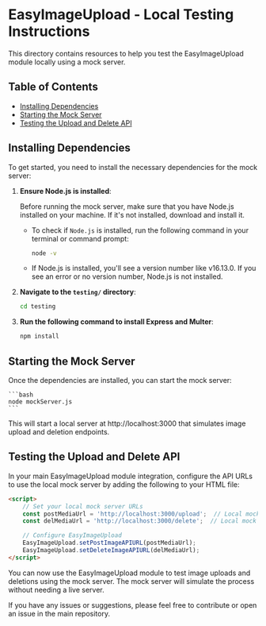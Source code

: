 # EasyImageUpload - Local Testing Instructions

This directory contains resources to help you test the EasyImageUpload module locally using a mock server.

## Table of Contents
- [Installing Dependencies](#installing-dependencies)
- [Starting the Mock Server](#starting-the-mock-server)
- [Testing the Upload and Delete API](#testing-the-upload-and-delete-api)

## Installing Dependencies

To get started, you need to install the necessary dependencies for the mock server:

1. **Ensure Node.js is installed**:

    Before running the mock server, make sure that you have Node.js installed on your machine. If it's not installed, download and install it.

    - To check if `Node.js` is installed, run the following command in your terminal or command prompt:

        ```bash
        node -v
        ```

    - If Node.js is installed, you'll see a version number like v16.13.0. If you see an error or no version number, Node.js is not installed.


2. **Navigate to the `testing/` directory**:

   ```bash
   cd testing
    ```

3. **Run the following command to install Express and Multer**:

    ```bash
    npm install
    ```

## Starting the Mock Server

Once the dependencies are installed, you can start the mock server:

    ```bash
    node mockServer.js
    ```
This will start a local server at http://localhost:3000 that simulates image upload and deletion endpoints.


## Testing the Upload and Delete API

In your main EasyImageUpload module integration, configure the API URLs to use the local mock server by adding the following to your HTML file:

```html
<script>
    // Set your local mock server URLs
    const postMediaUrl = 'http://localhost:3000/upload';  // Local mock upload URL
    const delMediaUrl = 'http://localhost:3000/delete';  // Local mock delete URL

    // Configure EasyImageUpload
    EasyImageUpload.setPostImageAPIURL(postMediaUrl);
    EasyImageUpload.setDeleteImageAPIURL(delMediaUrl);
</script>
```

You can now use the EasyImageUpload module to test image uploads and deletions using the mock server. The mock server will simulate the process without needing a live server.

If you have any issues or suggestions, please feel free to contribute or open an issue in the main repository.

